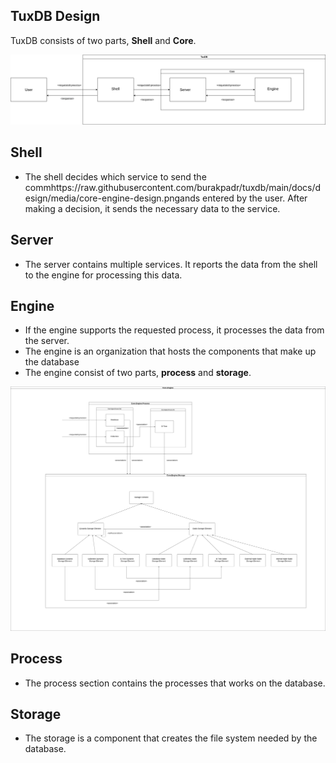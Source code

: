 ## TuxDB Design

  TuxDB consists of two parts, **Shell** and **Core**.

![](https://raw.githubusercontent.com/burakpadr/tuxdb/main/docs/design/media/tuxdb-general-design.jpeg)

## **Shell**
- The shell decides which service to send the commhttps://raw.githubusercontent.com/burakpadr/tuxdb/main/docs/design/media/core-engine-design.pngands entered by the user. After making a decision, it sends the necessary data to the service.  

## **Server**

- The server contains multiple services. It reports the data from the shell to the engine for processing this data.

## **Engine**

- If the engine supports the requested process, it processes the data from the server.
-   The engine is an organization that hosts the components that make up the database
- The engine consist of two parts, **process** and **storage**.

![](https://raw.githubusercontent.com/burakpadr/tuxdb/main/docs/design/media/core-engine-design.png)

## **Process**

- The process section contains the processes that works on the database.

 ## **Storage**

-   The storage is a component that creates the file system needed by the database.
